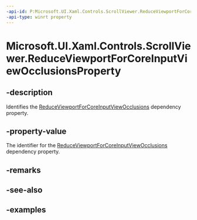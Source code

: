 ```yaml
---
-api-id: P:Microsoft.UI.Xaml.Controls.ScrollViewer.ReduceViewportForCoreInputViewOcclusionsProperty
-api-type: winrt property
---
```


<!-- Property syntax.
public DependencyProperty ReduceViewportForCoreInputViewOcclusionsProperty { get; }
-->

# Microsoft.UI.Xaml.Controls.ScrollViewer.ReduceViewportForCoreInputViewOcclusionsProperty

## -description

Identifies the [ReduceViewportForCoreInputViewOcclusions](scrollviewer_reduceviewportforcoreinputviewocclusions.md) dependency property.

## -property-value

The identifier for the [ReduceViewportForCoreInputViewOcclusions](scrollviewer_reduceviewportforcoreinputviewocclusions.md) dependency property.

## -remarks

## -see-also

## -examples

